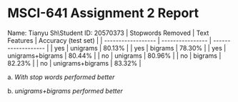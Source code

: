 # MSCI-641 Assignment 2 Report
Name: Tianyu Sh\Student ID: 20570373
| Stopwords Removed  | Text Features    | Accuracy (test set) |
| ------------------ | ---------------- | ------------------- |
| yes                | unigrams         |      80.13%         |
| yes                | bigrams          |      78.30%         |
| yes                | unigrams+bigrams |      80.44%         |
| no                 | unigrams         |      80.96%         |
| no                 | bigrams          |      82.23%         |
| no                 | unigrams+bigrams |      83.32%         |

a. _With stop words performed better_






b. _unigrams+bigrams performed better_ 

